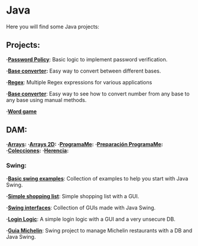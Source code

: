 # Java
Here you will find some Java projects:

## Projects:

**·[Password Policy](https://github.com/Jkutkut/Java-Password_Policy)**: Basic logic to implement password verification.

**·[Base converter](https://github.com/Jkutkut/Java-Base_Converter):** Easy way to convert between different bases.

**·[Regex](https://github.com/Jkutkut/Regex)**: Multiple Regex expressions for various applications

**·[Base converter](https://github.com/Jkutkut/Java-Base_Converter)**: Easy way to see how to convert number from any base to any base using manual methods.

**·[Word game](https://github.com/Jkutkut/Java-JuegoAhorcado)**

## DAM:

**·[Arrays](https://github.com/Jkutkut/Java_ExamenesArrays):**
**·[Arrays 2D](https://github.com/Jkutkut/Java-EjerciciosArrays2D_2):**
**·[ProgramaMe](https://github.com/Jkutkut/programaMe):**
**·[Preparación ProgramaMe](https://github.com/Jkutkut/Programame-DAM_2022):**
**·[Colecciones](https://github.com/Jkutkut/Java-Colecciones):**
**·[Herencia](https://github.com/Jkutkut/Java-Herencia):**

### Swing:

**·[Basic swing examples](https://github.com/Jkutkut/Java-Swing_UF9_3)**: Collection of examples to help you start with Java Swing.

**·[Simple shopping list](https://github.com/Jkutkut/Java-Lista_Compra_Basica)**: Simple shopping list with a GUI.

**·[Swing interfaces](https://github.com/Jkutkut/Java-Swing-Interfaces)**: Collection of GUIs made with Java Swing.

**·[Login Logic](https://github.com/Jkutkut/Java-Login_logic)**: A simple login logic with a GUI and a very unsecure DB.

**·[Guia Michelin](https://github.com/Jkutkut/Java-Guia_Michelin)**: Swing project to manage Michelin restaurants with a DB and Java Swing.

<!-- **·[]()**:  -->
<!-- **·[]()**:  -->


